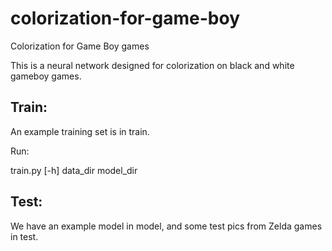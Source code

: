 # colorization-for-game-boy
Colorization for Game Boy games

This is a neural network designed for colorization on black and white gameboy games.

## Train:
An example training set is in train.

Run:

  train.py [-h] data_dir model_dir
  

## Test:
We have an example model in model, and some test pics from Zelda games in test. 


